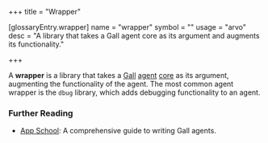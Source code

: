+++
title = "Wrapper"

[glossaryEntry.wrapper]
name = "wrapper"
symbol = ""
usage = "arvo"
desc = "A library that takes a Gall agent core as its argument and augments its functionality."

+++

A **wrapper** is a library that takes a [Gall](/glossary/gall)
[agent](/glossary/agent) [core](/glossary/core) as its
argument, augmenting the functionality of the agent. The most common agent
wrapper is the `dbug` library, which adds debugging functionality to an agent.

### Further Reading

- [App School](/courses/app-school/intro): A comprehensive guide to writing
  Gall agents.
